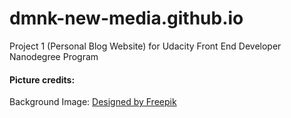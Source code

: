 # dmnk-new-media.github.io
Project 1 (Personal Blog Website) for Udacity Front End Developer Nanodegree Program



#### Picture credits:
Background Image:  <a href="http://www.freepik.com">Designed by Freepik</a>
